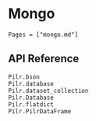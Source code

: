 # Mongo

```@contents
Pages = ["mongo.md"]
```

## API Reference

```@docs
Pilr.bson
Pilr.database
Pilr.dataset_collection
Pilr.Database
Pilr.flatdict
Pilr.PilrDataFrame
```

